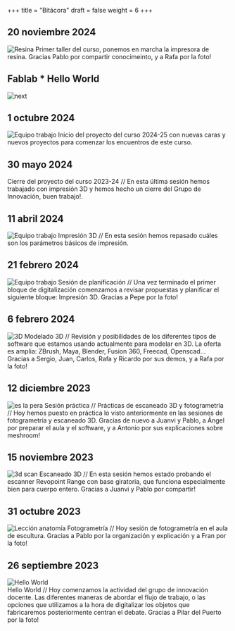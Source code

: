 +++
title = "Bitácora"
draft = false
weight = 6
+++
## 20 noviembre 2024
![Resina](HW_resina.jpg)
Primer taller del curso, ponemos en marcha la impresora de resina. Gracias Pablo por compartir conocimeinto, y a Rafa por la foto!

## Fablab * Hello World 
![next](TallerFablab01.jpg)  
 
## 1 octubre 2024
![Equipo trabajo](1_2024.png)
Inicio del proyecto del curso 2024-25 con nuevas caras y nuevos proyectos para comenzar los encuentros de este curso.  

## 30 mayo 2024
Cierre del proyecto del curso 2023-24 // En esta última sesión hemos trabajado con impresión 3D y hemos hecho un cierre del Grupo de Innovación, buen trabajo!.

## 11 abril 2024
![Equipo trabajo](3DPRINT.jpg)
Impresión 3D // En esta sesión hemos repasado cuáles son los parámetros básicos de impresión.

## 21 febrero 2024
![Equipo trabajo](ET112255.jpg)
Sesión de planificación // Una vez terminado el primer bloque de digitalización comenzamos a revisar propuestas y planificar el siguiente bloque: Impresión 3D. Gracias a Pepe por la foto!

## 6 febrero 2024
![3D](3D57.jpg)
Modelado 3D // Revisión y posibilidades de los diferentes tipos de software que estamos usando actualmente para modelar en 3D. La oferta es amplia: ZBrush, Maya, Blender, Fusion 360, Freecad, Openscad... Gracias a Sergio, Juan, Carlos, Rafa y Ricardo por sus demos, y a Rafa por la foto!

## 12 diciembre 2023
![es la pera](PER115209.jpg)
Sesión práctica // Prácticas de escaneado 3D y fotogrametría // Hoy hemos puesto en práctica lo visto anteriormente en las sesiones de fotogrametría y escaneado 3D. Gracias de nuevo a Juanvi y Pablo, a Ángel por preparar el aula y el software, y a Antonio por sus explicaciones sobre meshroom!

## 15 noviembre 2023
![3d scan](SCN111814.jpg)
Escaneado 3D // En esta sesión hemos estado probando el escanner Revopoint Range con base giratoria, que funciona especialmente bien para cuerpo entero. Gracias a Juanvi y Pablo por compartir!

## 31 octubre 2023
![Lección anatomía](LAWA0001.jpg)
Fotogrametría // Hoy sesión de fotogrametría en el aula de escultura. Gracias a Pablo por la organización y explicación y a Fran por la foto!

## 26 septiembre 2023
![Hello World](HW4D0A43B1.jpg)   
Hello World // Hoy comenzamos la actividad del grupo de innovación docente. Las diferentes maneras de abordar el flujo de trabajo, o las opciones que utilizamos a la hora de digitalizar los objetos que fabricaremos posteriormente centran el debate. Gracias a Pilar del Puerto por la foto!
